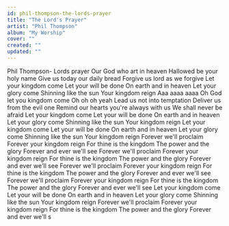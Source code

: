```yaml
---
id: phil-thompson-the-lords-prayer
title: "The Lord's Prayer"
artist: "Phil Thompson"
album: "My Worship"
cover: ""
created: ""
updated: ""
---
```


Phil Thompson- Lords prayer
Our God who art in heaven
Hallowed be your holy name
Give us today our daily bread
Forgive us lord as we forgive
Let your kingdom come
Let your will be done
On earth and in heaven
Let your glory come
Shinning like the sun
Your kingdom reign
Aaa aaaa aaaa
Oh God let you kingdom come
Oh oh oh yeah
Lead us not into temptation
Deliver us from the evil one
Remind our hearts you're always with us
We shall never be afraid
Let your kingdom come
Let your will be done
On earth and in heaven
Let your glory come
Shinning like the sun
Your kingdom reign
Let your kingdom come
Let your will be done
On earth and in heaven
Let your glory come
Shinning like the sun
Your kingdom reign
Forever we'll proclaim
Forever your kingdom reign
For thine is the kingdom
The power and the glory
Forever and ever we'll see
Forever we'll proclaim
Forever your kingdom reign
For thine is the kingdom
The power and the glory
Forever and ever we'll see
Forever we'll proclaim
Forever your kingdom reign
For thine is the kingdom
The power and the glory
Forever and ever we'll see
Forever we'll proclaim
Forever your kingdom reign
For thine is the kingdom
The power and the glory
Forever and ever we'll see
Let your kingdom come
Let your will be done
On earth and in heaven
Let your glory come
Shinning like the sun
Your kingdom reign
Forever we'll proclaim
Forever your kingdom reign
For thine is the kingdom
The power and the glory
Forever and ever we'll s